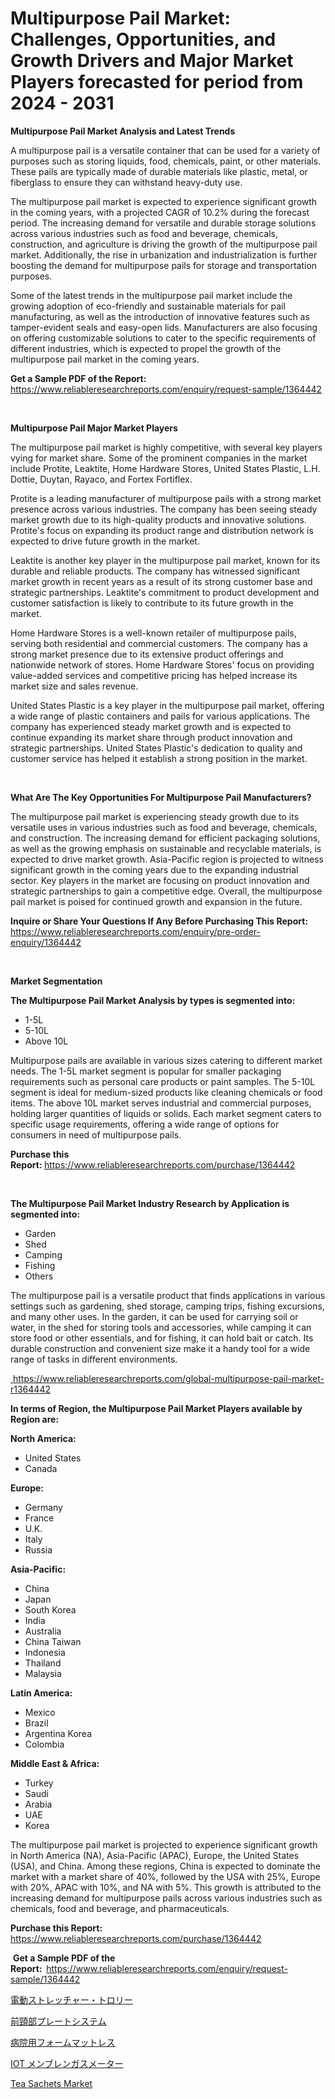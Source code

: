 <p><h1>Multipurpose Pail Market: Challenges, Opportunities, and Growth Drivers and Major Market Players forecasted for period from 2024 - 2031</h1></p><p><strong>Multipurpose Pail Market Analysis and Latest Trends</strong></p>
<p><p>A multipurpose pail is a versatile container that can be used for a variety of purposes such as storing liquids, food, chemicals, paint, or other materials. These pails are typically made of durable materials like plastic, metal, or fiberglass to ensure they can withstand heavy-duty use.</p><p>The multipurpose pail market is expected to experience significant growth in the coming years, with a projected CAGR of 10.2% during the forecast period. The increasing demand for versatile and durable storage solutions across various industries such as food and beverage, chemicals, construction, and agriculture is driving the growth of the multipurpose pail market. Additionally, the rise in urbanization and industrialization is further boosting the demand for multipurpose pails for storage and transportation purposes.</p><p>Some of the latest trends in the multipurpose pail market include the growing adoption of eco-friendly and sustainable materials for pail manufacturing, as well as the introduction of innovative features such as tamper-evident seals and easy-open lids. Manufacturers are also focusing on offering customizable solutions to cater to the specific requirements of different industries, which is expected to propel the growth of the multipurpose pail market in the coming years.</p></p>
<p><strong>Get a Sample PDF of the Report:&nbsp;</strong> <a href="https://www.reliableresearchreports.com/enquiry/request-sample/1364442">https://www.reliableresearchreports.com/enquiry/request-sample/1364442</a></p>
<p>&nbsp;</p>
<p><strong>Multipurpose Pail Major Market Players</strong></p>
<p><p>The multipurpose pail market is highly competitive, with several key players vying for market share. Some of the prominent companies in the market include Protite, Leaktite, Home Hardware Stores, United States Plastic, L.H. Dottie, Duytan, Rayaco, and Fortex Fortiflex.</p><p>Protite is a leading manufacturer of multipurpose pails with a strong market presence across various industries. The company has been seeing steady market growth due to its high-quality products and innovative solutions. Protite's focus on expanding its product range and distribution network is expected to drive future growth in the market.</p><p>Leaktite is another key player in the multipurpose pail market, known for its durable and reliable products. The company has witnessed significant market growth in recent years as a result of its strong customer base and strategic partnerships. Leaktite's commitment to product development and customer satisfaction is likely to contribute to its future growth in the market.</p><p>Home Hardware Stores is a well-known retailer of multipurpose pails, serving both residential and commercial customers. The company has a strong market presence due to its extensive product offerings and nationwide network of stores. Home Hardware Stores' focus on providing value-added services and competitive pricing has helped increase its market size and sales revenue.</p><p>United States Plastic is a key player in the multipurpose pail market, offering a wide range of plastic containers and pails for various applications. The company has experienced steady market growth and is expected to continue expanding its market share through product innovation and strategic partnerships. United States Plastic's dedication to quality and customer service has helped it establish a strong position in the market.</p></p>
<p>&nbsp;</p>
<p><strong>What Are The Key Opportunities For Multipurpose Pail Manufacturers?</strong></p>
<p><p>The multipurpose pail market is experiencing steady growth due to its versatile uses in various industries such as food and beverage, chemicals, and construction. The increasing demand for efficient packaging solutions, as well as the growing emphasis on sustainable and recyclable materials, is expected to drive market growth. Asia-Pacific region is projected to witness significant growth in the coming years due to the expanding industrial sector. Key players in the market are focusing on product innovation and strategic partnerships to gain a competitive edge. Overall, the multipurpose pail market is poised for continued growth and expansion in the future.</p></p>
<p><strong>Inquire or Share Your Questions If Any Before Purchasing This Report:</strong> <a href="https://www.reliableresearchreports.com/enquiry/pre-order-enquiry/1364442">https://www.reliableresearchreports.com/enquiry/pre-order-enquiry/1364442</a></p>
<p>&nbsp;</p>
<p><strong>Market Segmentation</strong></p>
<p><strong>The Multipurpose Pail Market Analysis by types is segmented into:</strong></p>
<p><ul><li>1-5L</li><li>5-10L</li><li>Above 10L</li></ul></p>
<p><p>Multipurpose pails are available in various sizes catering to different market needs. The 1-5L market segment is popular for smaller packaging requirements such as personal care products or paint samples. The 5-10L segment is ideal for medium-sized products like cleaning chemicals or food items. The above 10L market serves industrial and commercial purposes, holding larger quantities of liquids or solids. Each market segment caters to specific usage requirements, offering a wide range of options for consumers in need of multipurpose pails.</p></p>
<p><strong>Purchase this Report:&nbsp;</strong><a href="https://www.reliableresearchreports.com/purchase/1364442">https://www.reliableresearchreports.com/purchase/1364442</a></p>
<p>&nbsp;</p>
<p><strong>The Multipurpose Pail Market Industry Research by Application is segmented into:</strong></p>
<p><ul><li>Garden</li><li>Shed</li><li>Camping</li><li>Fishing</li><li>Others</li></ul></p>
<p><p>The multipurpose pail is a versatile product that finds applications in various settings such as gardening, shed storage, camping trips, fishing excursions, and many other uses. In the garden, it can be used for carrying soil or water, in the shed for storing tools and accessories, while camping it can store food or other essentials, and for fishing, it can hold bait or catch. Its durable construction and convenient size make it a handy tool for a wide range of tasks in different environments.</p></p>
<p><a href="https://www.reliableresearchreports.com/global-multipurpose-pail-market-r1364442">&nbsp;https://www.reliableresearchreports.com/global-multipurpose-pail-market-r1364442</a></p>
<p><strong>In terms of Region, the Multipurpose Pail Market Players available by Region are:</strong></p>
<p>
    <p> <strong> North America: </strong>
        <ul>
            <li>United States</li>
            <li>Canada</li>
        </ul>
        </p> 
    <p> <strong> Europe: </strong>
        <ul>
            <li>Germany</li>
            <li>France</li>
            <li>U.K.</li>
            <li>Italy</li>
            <li>Russia</li>
        </ul>
        </p> 
    <p> <strong> Asia-Pacific: </strong>
        <ul>
            <li>China</li>
            <li>Japan</li>
            <li>South Korea</li>
            <li>India</li>
            <li>Australia</li>
            <li>China Taiwan</li>
            <li>Indonesia</li>
            <li>Thailand</li>
            <li>Malaysia</li>
        </ul>
        </p> 
    <p> <strong> Latin America: </strong>
        <ul>
            <li>Mexico</li>
            <li>Brazil</li>
            <li>Argentina Korea</li>
            <li>Colombia</li>
        </ul>
        </p> 
    <p> <strong> Middle East & Africa: </strong>
        <ul>
            <li>Turkey</li>
            <li>Saudi</li>
            <li>Arabia</li>
            <li>UAE</li>
            <li>Korea</li>
        </ul>
    </p>
    </p>
<p><p>The multipurpose pail market is projected to experience significant growth in North America (NA), Asia-Pacific (APAC), Europe, the United States (USA), and China. Among these regions, China is expected to dominate the market with a market share of 40%, followed by the USA with 25%, Europe with 20%, APAC with 10%, and NA with 5%. This growth is attributed to the increasing demand for multipurpose pails across various industries such as chemicals, food and beverage, and pharmaceuticals.</p></p>
<p><strong>Purchase this Report: </strong><a href="https://www.reliableresearchreports.com/purchase/1364442">https://www.reliableresearchreports.com/purchase/1364442</a></p>
<p>&nbsp;<strong>Get a Sample PDF of the Report:&nbsp;&nbsp;</strong><a href="https://www.reliableresearchreports.com/enquiry/request-sample/1364442">https://www.reliableresearchreports.com/enquiry/request-sample/1364442</a></p>
<p><strong></strong></p>
<p><p><a href="https://github.com/VellaJacobi2023/Market-Research-Report-List-1/blob/main/1738867125415.md">電動ストレッチャー・トロリー</a></p><p><a href="https://medium.com/@leonardgreene1/%E5%89%8D%E9%83%A8%E9%A0%9A%E6%A4%8E%E6%9D%BF%E3%82%B7%E3%82%B9%E3%83%86%E3%83%A0%E5%B8%82%E5%A0%B4%E3%81%AF-%E5%B8%82%E5%A0%B4%E3%82%B7%E3%82%A7%E3%82%A2-%E5%B8%82%E5%A0%B4%E5%8B%95%E5%90%91-%E5%B8%82%E5%A0%B4%E6%88%90%E9%95%B7%E3%81%AB%E9%96%A2%E3%81%99%E3%82%8B%E6%83%85%E5%A0%B1%E3%82%92%E6%8F%90%E4%BE%9B%E3%81%97%E3%81%BE%E3%81%99-1b5614df38d0">前頸部プレートシステム</a></p><p><a href="https://github.com/AylinBeier/Market-Research-Report-List-1/blob/main/2469864125416.md">病院用フォームマットレス</a></p><p><a href="https://medium.com/@brendancole1992/iot%E3%83%A1%E3%83%B3%E3%83%96%E3%83%AC%E3%83%B3%E3%82%AC%E3%82%B9%E3%83%A1%E3%83%BC%E3%82%BF%E3%83%BC%E5%B8%82%E5%A0%B4%E3%81%AE%E5%88%86%E6%9E%90-%E3%82%B0%E3%83%AD%E3%83%BC%E3%83%90%E3%83%AB%E7%94%A3%E6%A5%AD%E3%81%AE%E8%A6%8B%E9%80%9A%E3%81%97%E3%81%A8%E4%BA%88%E6%B8%AC-2024%E5%B9%B4%E3%81%8B%E3%82%892031%E5%B9%B4-2792b3e73258">IOT メンブレンガスメーター</a></p><p><a href="https://issuu.com/reportprime-2/docs/tea-sachets-market-size-2030.pptx">Tea Sachets Market</a></p></p>